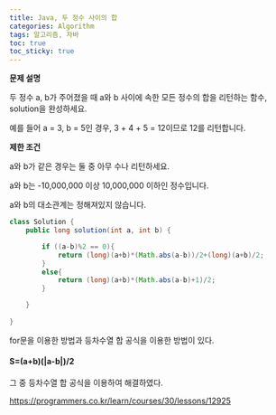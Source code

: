 ```yaml
---
title: Java, 두 정수 사이의 합
categories: Algorithm
tags: 알고리즘, 자바
toc: true
toc_sticky: true
---
```


**문제 설명**

두 정수 a, b가 주어졌을 때 a와 b 사이에 속한 모든 정수의 합을 리턴하는 함수, solution을 완성하세요.

예를 들어 a = 3, b = 5인 경우, 3 + 4 + 5 = 12이므로 12를 리턴합니다.

**제한 조건**

a와 b가 같은 경우는 둘 중 아무 수나 리턴하세요.

a와 b는 -10,000,000 이상 10,000,000 이하인 정수입니다.

a와 b의 대소관계는 정해져있지 않습니다.

```java
class Solution {
    public long solution(int a, int b) {

        if ((a-b)%2 == 0){
            return (long)(a+b)*(Math.abs(a-b))/2+(long)(a+b)/2;
        }
        else{
            return (long)(a+b)*(Math.abs(a-b)+1)/2;
        }

    }
    
}
```

for문을 이용한 방법과 등차수열 합 공식을 이용한 방법이 있다.


#### S=(a+b)(|a-b|)/2


그 중 등차수열 합 공식을 이용하여 해결하였다.

https://programmers.co.kr/learn/courses/30/lessons/12925

